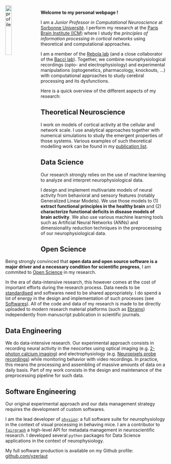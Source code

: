 <div><img src="../docs/profile.png" alt="profile" width="20%" align="left" style="margin-right: 10px"></div>

**Welcome to my personal webpage !**

I am a _Junior Professor in Computational Neuroscience_ at [Sorbonne Université](https://www.sorbonne-universite.fr/). I perform my research at the [Paris Brain Institute (ICM)](https://institutducerveau-icm.org/) where I study the *principles of information processing in cortical networks* using theoretical and computational approaches. 

I am a member of the [Rebola lab](https://therebolalab.org) (and a close collaborator of the [Bacci lab](https://baccilab.org)). Together, we combine neurophysiological recordings (opto- and electrophysiology) and experimental manipulations (optogenetics, pharmacology, knockouts, ...) with computational approaches to study cerebral processing and its dysfunctions.

Here is a quick overview of the different aspects of my research:

## Theoretical Neuroscience

I work on models of cortical activity at the cellular and network scale. I use analytical approaches together with numerical simulations to study the emergent properties of those systems. Various examples of such theoretical modelling work can be found in my [publication list](./publications.md).

## Data Science 

Our research strongly relies on the use of machine learning to analyze and interpret neurophysiological data. 

I design and implement multivariate models of neural activity from behavioral and sensory features (notably Generalized Linear Models). We use those models to (1) **extract functional principles in the healthy brain** and (2) **characterize functional deficits in disease models of brain activity**.
We also use various machine learning tools such as Artificial Neural Networks (ANNs) and dimensionality reduction techniques in the preprocessing of our neurophysiological data.

## Open Science

Being strongly convinced that **open data and open source software is a major driver and a necessary condition for scientific progress**, I am commited to [Open Science](https://en.wikipedia.org/wiki/Open_science) in my research. 

In the era of data-intensive research, this however comes at the cost of important efforts during the research process. 
Data needs to be [standardised](https://www.nature.com/articles/sdata201618) and softwares need to be shared appropriately. 
I do spend a lot of energy in the design and implementation of such processes (see [Softwares](./softwares)).
All of the code and data of my research is made to be directly uploaded to modern research material platforms (such as [Ebrains](https://ebrains.eu)) independently from manuscript publication in scientific journals.

## Data Engineering

We do data-intensive research. Our experimental approach consists in recording neural activity in the neocortex using optical imaging (e.g. [2-photon calcium imaging](https://www.nature.com/articles/s43586-022-00147-1)) and electrophysiology (e.g. [Neuropixels probe recordings](https://www.science.org/doi/abs/10.1126/science.abf4588)) while monitoring behavior with video recordings. In practice, this means the processing and assembling of massive amounts of data on a daily basis. Part of my work consists in the design and maintenance of the preprocessing pipeline for such data.

## Software Engineering

Our original experimental approach and our data management strategy requires the development of custom softwares.

I am the lead developer of [`physion`](https://github.com/yzerlaut/physion): a full software suite for neurophysiology in the context of visual processing in behaving mice. I am a contributor to [`fairgraph`](https://fairgraph.readthedocs.io) a high-level API for metadata management in neuroscientific research. I developed several `python` packages for Data Science applications in the context of neurophysiology.

My full software production is available on my Github profile: [github.com/yzerlaut](https://github.com/yzerlaut)

